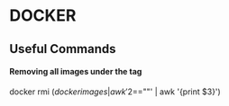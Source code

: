 # DOCKER

## Useful Commands

#### Removing all images under the <none> tag

docker rmi $(docker images | awk '$2=="<none>"' | awk '{print $3}')
